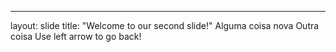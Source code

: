 
---
layout: slide
title: "Welcome to our second slide!"
Alguma coisa nova
Outra coisa
Use left arrow to go back!
